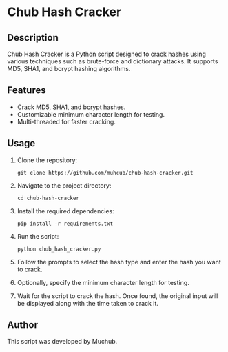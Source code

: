 # Chub Hash Cracker

## Description
Chub Hash Cracker is a Python script designed to crack hashes using various techniques such as brute-force and dictionary attacks. It supports MD5, SHA1, and bcrypt hashing algorithms.

## Features
- Crack MD5, SHA1, and bcrypt hashes.
- Customizable minimum character length for testing.
- Multi-threaded for faster cracking.

## Usage
1. Clone the repository:

    ```
    git clone https://github.com/muhcub/chub-hash-cracker.git
    ```

2. Navigate to the project directory:

    ```
    cd chub-hash-cracker
    ```

3. Install the required dependencies:

    ```
    pip install -r requirements.txt
    ```

4. Run the script:

    ```
    python chub_hash_cracker.py
    ```

5. Follow the prompts to select the hash type and enter the hash you want to crack.

6. Optionally, specify the minimum character length for testing.

7. Wait for the script to crack the hash. Once found, the original input will be displayed along with the time taken to crack it.

## Author
This script was developed by Muchub.
